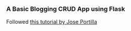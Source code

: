 ### A Basic Blogging CRUD App using Flask
Followed [this tutorial by Jose Portilla](https://www.udemy.com/python-and-flask-bootcamp-create-websites-using-flask/)
